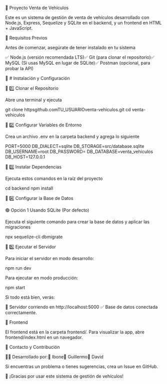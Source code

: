 🚀 Proyecto Venta de Vehículos

Este es un sistema de gestión de venta de vehículos desarrollado con Node.js, Express, Sequelize y SQLite en el backend, y un frontend en HTML + JavaScript.

📌 Requisitos Previos

Antes de comenzar, asegúrate de tener instalado en tu sistema

✅ Node.js (versión recomendada LTS)✅ Git (para clonar el repositorio)✅ MySQL (Si usas MySQL en lugar de SQLite)✅ Postman (opcional, para probar la API)

📌 # Instalación y Configuración

🔷 1️⃣ Clonar el Repositorio

Abre una terminal y ejecuta

git clone httpsgithub.comTU_USUARIOventa-vehiculos.git
cd venta-vehiculos

🔷 2️⃣ Configurar Variables de Entorno

Crea un archivo .env en la carpeta backend y agrega lo siguiente

PORT=5000
DB_DIALECT=sqlite
DB_STORAGE=src/database.sqlite
DB_USERNAME=root
DB_PASSWORD=
DB_DATABASE=venta_vehiculos
DB_HOST=127.0.0.1

🔷 3️⃣ Instalar Dependencias

Ejecuta estos comandos en la raíz del proyecto

cd backend
npm install

🔷 4️⃣ Configurar la Base de Datos

🟢 Opción 1 Usando SQLite (Por defecto)

Ejecuta el siguiente comando para crear la base de datos y aplicar las migraciones

npx sequelize-cli dbmigrate

🔷 5️⃣ Ejecutar el Servidor

Para iniciar el servidor en modo desarrollo:

npm run dev

Para ejecutar en modo producción:

npm start

Si todo está bien, verás:

🚀 Servidor corriendo en http://localhost:5000
✅ Base de datos conectada correctamente.

📌 Frontend

El frontend está en la carpeta frontend/. Para visualizar la app, abre frontend/index.html en un navegador.


📌 Contacto y Contribución

👨‍💻 Desarrollado por:🔹 Ibone🔹 Guillermo🔹 David

Si encuentras un problema o tienes sugerencias, crea un Issue en GitHub.

🚀 ¡Gracias por usar este sistema de gestión de vehículos!

